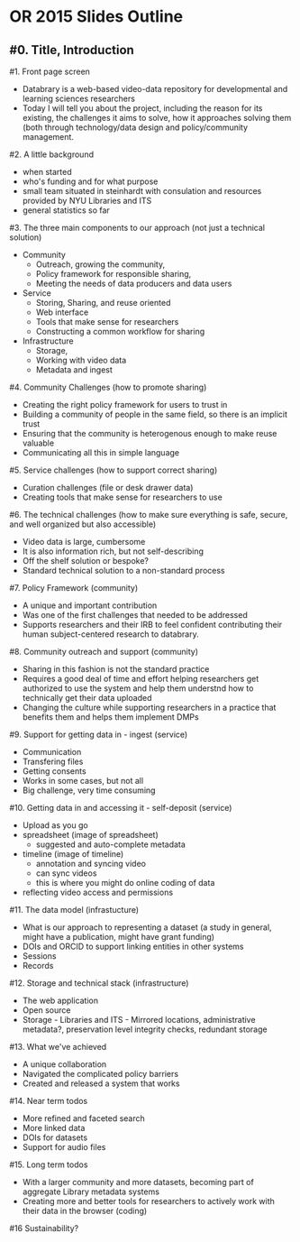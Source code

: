 OR 2015 Slides Outline
======================

#0. Title, Introduction
  - 
#1. Front page screen
  - Databrary is a web-based video-data repository for developmental and learning sciences researchers
  - Today I will tell you about the project, including the reason for its existing, the challenges it aims to solve, how it approaches solving them (both through technology/data design and policy/community management. 

#2. A little background
  - when started
  - who's funding and for what purpose
  - small team situated in steinhardt with consulation and resources provided by NYU Libraries and ITS
  - general statistics so far

#3. The three main components to our approach (not just a technical solution)
  - Community
    - Outreach, growing the community, 
    - Policy framework for responsible sharing, 
    - Meeting the needs of data producers and data users
  - Service
    - Storing, Sharing, and reuse oriented
    - Web interface
    - Tools that make sense for researchers
    - Constructing a common workflow for sharing
  - Infrastructure
    - Storage, 
    - Working with video data
    - Metadata and ingest
 
#4. Community Challenges (how to promote sharing)
  - Creating the right policy framework for users to trust in
  - Building a community of people in the same field, so there is an implicit trust
  - Ensuring that the community is heterogenous enough to make reuse valuable
  - Communicating all this in simple language 

#5. Service challenges (how to support correct sharing)
  - Curation challenges (file or desk drawer data)
  - Creating tools that make sense for researchers to use

#6. The technical challenges (how to make sure everything is safe, secure, and well organized but also accessible)
  - Video data is large, cumbersome
  - It is also information rich, but not self-describing
  - Off the shelf solution or bespoke?
  - Standard technical solution to a non-standard process

#7. Policy Framework (community)
  - A unique and important contribution
  - Was one of the first challenges that needed to be addressed
  - Supports researchers and their IRB to feel confident contributing their human subject-centered research to databrary.

#8. Community outreach and support (community)
  - Sharing in this fashion is not the standard practice
  - Requires a good deal of time and effort helping researchers get authorized to use the system and help them understnd how to technically get their data uploaded
  - Changing the culture while supporting researchers in a practice that benefits them and helps them implement DMPs

#9. Support for getting data in - ingest (service)
  - Communication
  - Transfering files
  - Getting consents
  - Works in some cases, but not all
  - Big challenge, very time consuming

#10. Getting data in and accessing it - self-deposit (service)
  - Upload as you go
  - spreadsheet (image of spreadsheet)
    - suggested and auto-complete metadata
  - timeline (image of timeline)
    - annotation and syncing video
    - can sync videos
    - this is where you might do online coding of data
  - reflecting video access and permissions

#11. The data model (infrastucture)
  - What is our approach to representing a dataset (a study in general, might have a publication, might have grant funding)
  - DOIs and ORCID to support linking entities in other systems
  - Sessions
  - Records

#12. Storage and technical stack (infrastructure)
  - The web application
  - Open source
  - Storage - Libraries and ITS - Mirrored locations, administrative metadata?, preservation level integrity checks, redundant storage

#13. What we've achieved
  - A unique collaboration
  - Navigated the complicated policy barriers
  - Created and released a system that works

#14. Near term todos
  - More refined and faceted search
  - More linked data
  - DOIs for datasets
  - Support for audio files

#15. Long term todos
  - With a larger community and more datasets, becoming part of aggregate Library metadata systems
  - Creating more and better tools for researchers to actively work with their data in the browser (coding)

#16 Sustainability?